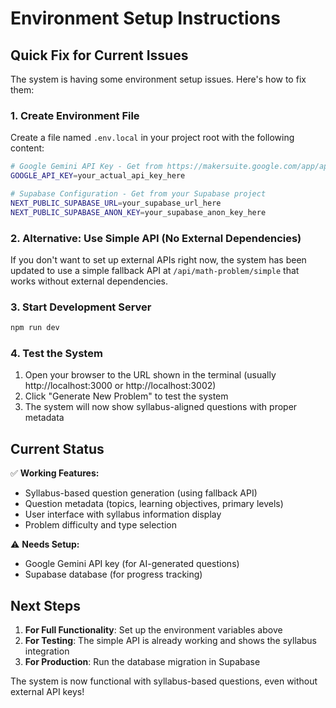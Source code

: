 # Environment Setup Instructions

## Quick Fix for Current Issues

The system is having some environment setup issues. Here's how to fix them:

### 1. Create Environment File

Create a file named `.env.local` in your project root with the following content:

```bash
# Google Gemini API Key - Get from https://makersuite.google.com/app/apikey
GOOGLE_API_KEY=your_actual_api_key_here

# Supabase Configuration - Get from your Supabase project
NEXT_PUBLIC_SUPABASE_URL=your_supabase_url_here
NEXT_PUBLIC_SUPABASE_ANON_KEY=your_supabase_anon_key_here
```

### 2. Alternative: Use Simple API (No External Dependencies)

If you don't want to set up external APIs right now, the system has been updated to use a simple fallback API at `/api/math-problem/simple` that works without external dependencies.

### 3. Start Development Server

```bash
npm run dev
```

### 4. Test the System

1. Open your browser to the URL shown in the terminal (usually http://localhost:3000 or http://localhost:3002)
2. Click "Generate New Problem" to test the system
3. The system will now show syllabus-aligned questions with proper metadata

## Current Status

✅ **Working Features:**
- Syllabus-based question generation (using fallback API)
- Question metadata (topics, learning objectives, primary levels)
- User interface with syllabus information display
- Problem difficulty and type selection

⚠️ **Needs Setup:**
- Google Gemini API key (for AI-generated questions)
- Supabase database (for progress tracking)

## Next Steps

1. **For Full Functionality**: Set up the environment variables above
2. **For Testing**: The simple API is already working and shows the syllabus integration
3. **For Production**: Run the database migration in Supabase

The system is now functional with syllabus-based questions, even without external API keys!
